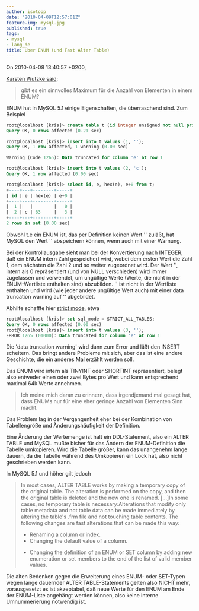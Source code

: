 ```yaml
---
author: isotopp
date: "2010-04-09T12:57:01Z"
feature-img: mysql.jpg
published: true
tags:
- mysql
- lang_de
title: Über ENUM (und Fast Alter Table)
---
```

On 2010-04-08 13:40:57 +0200,

[Karsten Wutzke said](http://groups.google.de/group/de.comp.datenbanken.mysql/msg/e58da1119a2bd53c?dmode=source&output=gplain):

> gibt es ein sinnvolles Maximum für die Anzahl von Elementen in einem ENUM?

ENUM hat in MySQL 5.1 einige Eigenschaften, die überraschend sind. Zum
Beispiel

```sql
root@localhost [kris]> create table t (id integer unsigned not null primary key, e enum('a', 'b', 'c') not null ) engine = innodb;
Query OK, 0 rows affected (0.21 sec)

root@localhost [kris]> insert into t values (1, '');
Query OK, 1 row affected, 1 warning (0.00 sec)

Warning (Code 1265): Data truncated for column 'e' at row 1

root@localhost [kris]> insert into t values (2, 'c');
Query OK, 1 row affected (0.00 sec)

root@localhost [kris]> select id, e, hex(e), e+0 from t;
+----+---+--------+-----+
| id | e | hex(e) | e+0 |
+----+---+--------+-----+
|  1 |   |        |   0 |
|  2 | c | 63     |   3 |
+----+---+--------+-----+
2 rows in set (0.00 sec)
```

Obwohl t.e ein ENUM ist, das per Definition keinen Wert '' zuläßt, hat MySQL
den Wert '' abspeichern können, wenn auch mit einer Warnung.

Bei der Kontrollausgabe sieht man bei der Konvertierung nach INTEGER, daß
ein ENUM intern Zahl gespeichert wird, wobei dem ersten Wert die Zahl 1, dem
nächsten die Zahl 2 und so weiter zugeordnet wird. Der Wert '', intern als 0
repräsentiert (und von NULL verschieden) wird immer zugelassen und
verwendet, um ungültige Werte (Werte, die nicht in der ENUM-Wertliste
enthalten sind) abzubilden. '' ist nicht in der Wertliste enthalten und wird
(wie jeder andere ungültige Wert auch) mit einer data truncation warning auf
'' abgebildet.

Abhilfe schaffte hier
[strict mode](http://dev.mysql.com/doc/refman/5.1/en/server-sql-mode.html), etwa

```sql
root@localhost [kris]> set sql_mode = STRICT_ALL_TABLES;
Query OK, 0 rows affected (0.00 sec)
root@localhost [kris]> insert into t values (3, '');
ERROR 1265 (01000): Data truncated for column 'e' at row 1
```

Die 'data truncation warning' wird dann zum Error und läßt den INSERT
scheitern. Das bringt andere Probleme mit sich, aber das ist eine andere
Geschichte, die ein anderes Mal erzählt werden soll.

Das ENUM wird intern als TINYINT oder SHORTINT repräsentiert, belegt also
entweder einen oder zwei Bytes pro Wert und kann entsprechend maximal 64k
Werte annehmen.

> Ich meine mich daran zu erinnern, dass irgendjemand mal gesagt hat, dass
> ENUMs nur für eine eher geringe Anzahl von Elementen Sinn macht.

Das Problem lag in der Vergangenheit eher bei der Kombination von
Tabellengröße und Änderungshäufigkeit der Definition.

Eine Änderung der Wertemenge ist halt ein DDL-Statement, also ein ALTER
TABLE und MySQL mußte bisher für das Ändern der ENUM-Definition die Tabelle
umkopieren. Wird die Tabelle größer, kann das unangenehm lange dauern, da
die Tabelle während des Umkopieren ein Lock hat, also nicht geschrieben
werden kann.

In MySQL 5.1 und höher gilt jedoch

> In most cases, ALTER TABLE works by making a temporary copy of the
> original table. The alteration is performed on the copy, and then the
> original table is deleted and the new one is renamed. [...]In some cases,
> no temporary table is necessary:Alterations that modify only table
> metadata and not table data can be made immediately by altering the
> table's .frm file and not touching table contents. The following changes
> are fast alterations that can be made this way: <ul><li>Renaming a column
> or index. </li><li>Changing the default value of a column.
> </li><li>Changing the definition of an ENUM or SET column by adding new
> enumeration or set members to the end of the list of valid member
> values.</li></ul>

Die alten Bedenken gegen die Erweiterung eines ENUM- oder SET-Typen wegen
lange dauernder ALTER TABLE-Statements gelten also NICHT mehr, vorausgesetzt
es ist akzeptabel, daß neue Werte für den ENUM am Ende der ENUM-Liste
angehängt werden können, also keine interne Umnummerierung notwendig ist.
